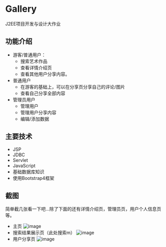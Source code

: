 # Gallery
J2EE项目开发与设计大作业

## 功能介绍

* 游客/普通用户：
    *  搜索艺术作品
    *  查看详情介绍页
    *  查看其他用户分享内容。
* 普通用户
   *  在游客的基础上，可以在分享页分享自己的评论/图片
   *  查看自己分享全部内容
* 管理员用户
   * 管理用户
   * 管理用户分享内容
   * 编辑/添加数据

## 主要技术
* JSP
* JDBC
* Servlet
* JavaScript
* 基础数据库知识
* 使用Bootstrap4框架


##  截图
简单截几张看一下吧...除了下面的还有详情介绍页，管理员页，用户个人信息页等。
*  主页
![image](https://github.com/welsea/gallery_J2EE/raw/master/main.png)
*  搜索结果展示页（此处搜索m）
![image](https://github.com/welsea/gallery_J2EE/raw/master/search.png)
*  用户分享页
![image](https://github.com/welsea/gallery_J2EE/raw/master/share.png)

